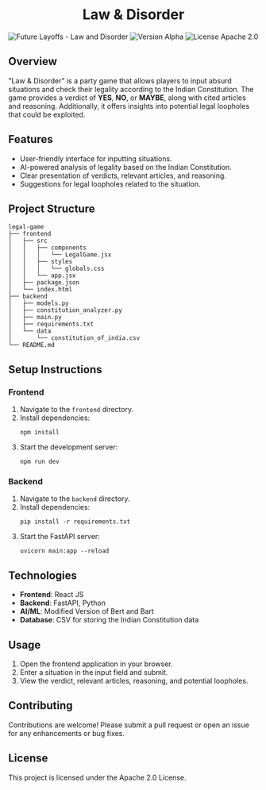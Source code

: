 <h1 align="center">Law & Disorder</h1>

<p align="center">
   <img src="https://img.shields.io/static/v1?label=Future Layoffs&message=Law-and-Disorder&color=white&logo=github" alt="Future Layoffs - Law and Disorder">
   <img src="https://img.shields.io/badge/version-Alpha-white" alt="Version Alpha">
   <img src="https://img.shields.io/badge/License-Apache_2.0-white" alt="License Apache 2.0">
   </a>
</p>

## Overview
"Law & Disorder" is a party game that allows players to input absurd situations and check their legality according to the Indian Constitution. The game provides a verdict of **YES**, **NO**, or **MAYBE**, along with cited articles and reasoning. Additionally, it offers insights into potential legal loopholes that could be exploited.

## Features
- User-friendly interface for inputting situations.
- AI-powered analysis of legality based on the Indian Constitution.
- Clear presentation of verdicts, relevant articles, and reasoning.
- Suggestions for legal loopholes related to the situation.

## Project Structure
```
legal-game
├── frontend
│   ├── src
│   │   ├── components
│   │   │   └── LegalGame.jsx
│   │   ├── styles
│   │   │   └── globals.css
│   │   └── app.jsx
│   ├── package.json
│   └── index.html
├── backend
│   ├── models.py
│   ├── constitution_analyzer.py
│   ├── main.py
│   ├── requirements.txt
│   └── data
│       └── constitution_of_india.csv
└── README.md
```

## Setup Instructions

### Frontend
1. Navigate to the `frontend` directory.
2. Install dependencies:
   ```
   npm install
   ```
3. Start the development server:
   ```
   npm run dev
   ```

### Backend
1. Navigate to the `backend` directory.
2. Install dependencies:
   ```
   pip install -r requirements.txt
   ```
3. Start the FastAPI server:
   ```
   uvicorn main:app --reload
   ```

## Technologies
- **Frontend**: React JS
- **Backend**: FastAPI, Python
- **AI/ML**: Modified Version of Bert and Bart
- **Database**: CSV for storing the Indian Constitution data

## Usage
1. Open the frontend application in your browser.
2. Enter a situation in the input field and submit.
3. View the verdict, relevant articles, reasoning, and potential loopholes.

## Contributing
Contributions are welcome! Please submit a pull request or open an issue for any enhancements or bug fixes.

## License
This project is licensed under the Apache 2.0 License.